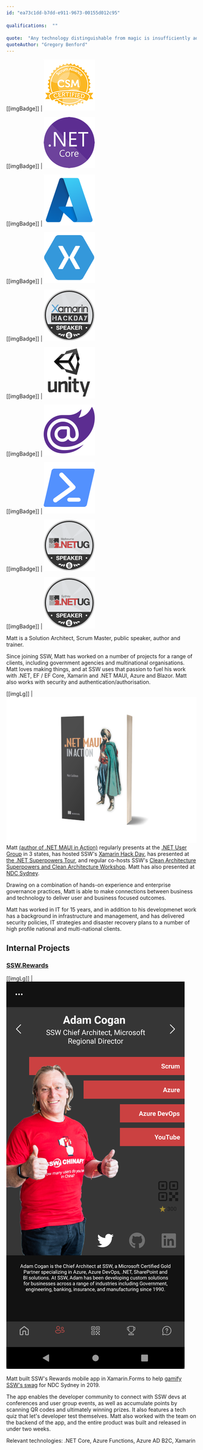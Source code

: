 ```yaml
---
id: "ea73c1dd-b7dd-e911-9673-00155d012c95"

qualifications:  ""

quote:  "Any technology distinguishable from magic is insufficiently advanced."
quoteAuthor: "Gregory Benford"
---
```

[[imgBadge]]
| ![](../badges/Certification-scrumalliance-master.png)

[[imgBadge]]
| ![dotnetcore.png](../badges/Developer-dotnet-core.png)

[[imgBadge]]
| ![azure-logo.png](../badges/Business-microsoft-azure.png)

[[imgBadge]]
| ![xamarin](../badges/Developer-xamarin.png)

[[imgBadge]]
| ![xamarin](../badges/Event-hackday-xamarin.png)

[[imgBadge]]
| ![Unity](../badges/Developer-Unity3d.png)

[[imgBadge]]
| ![Blazor](../badges/Developer-blazor.png)

[[imgBadge]]
| ![Powershell.png](../badges/Developer-powershell.png)

[[imgBadge]]
| ![ugm.png](../badges/Event-ug-melbourne.png)

[[imgBadge]]
| ![ugs.png](../badges/Event-ug-sydney.png)

Matt is a Solution Architect, Scrum Master, public speaker, author and trainer.

Since joining SSW, Matt has worked on a number of projects for a range of clients, including government agencies and multinational organisations. Matt loves making things, and at SSW uses that passion to fuel his work with .NET, EF / EF Core, Xamarin and .NET MAUI, Azure and Blazor. Matt also works with security and authentication/authorisation. 
    
[[imgLg]]
| ![SSW Rewards App](./Images/maui-ia-3d.png)    
Matt [(author of .NET MAUI in Action)](https://www.manning.com/books/dot-net-maui-in-action?utm_source=goforgoldman&utm_medium=affiliate&utm_campaign=book_goldman_dot_5_10_22&a_aid=goforgoldman&a_bid=38933097) regularly presents at the [.NET User Group](https://www.ssw.com.au/ssw/Live/) in 3 states, has hosted SSW's [Xamarin Hack Day](https://xamarinhackday.com/Sydney/), has presented at [the .NET Superpowers Tour](https://www.ssw.com.au/ssw/Events/Training/NET-6-Superpowers-Tour.aspx), and regular co-hosts SSW's [Clean Architecture Superpowers and Clean Architecture Workshop](https://www.ssw.com.au/ssw/Events/Training/Clean-Architecture-Superpowers-Tour.aspx). Matt has also presented at [NDC Sydney](https://ndcsydney.com/agenda/cloudy-with-a-chance-of-mobile-05cf/0jj155ywh8t).

Drawing on a combination of hands-on experience and enterprise governance practices, Matt is able to make connections between business and technology to deliver user and business focused outcomes.

Matt has worked in IT for 15 years, and in addition to his developmenet work has a background in infrastructure and management, and has delivered security policies, IT strategies and disaster recovery plans to a number of high profile national and multi-national clients.

## Internal Projects

### [SSW.Rewards](https://apps.apple.com/au/app/ssw-rewards/id1482994853)

[[imgLg]]
| ![SSW Rewards App](./Images/CH06_F01_Goldman.png)

Matt built SSW's Rewards mobile app in Xamarin.Forms to help [gamify SSW's swag](https://adamcogan.com/2019/11/06/ssw-had-fun-at-ndc-gotta-catch-em-all/) for NDC Sydney in 2019.

The app enables the developer community to connect with SSW devs at conferences and user group events, as well as accumulate points by scanning QR codes and ultimately winning prizes. It also features a tech quiz that let's developer test themselves. Matt also worked with the team on the backend of the app, and the entire product was built and released in under two weeks.

Relevant technologies: .NET Core, Azure Functions, Azure AD B2C, Xamarin

